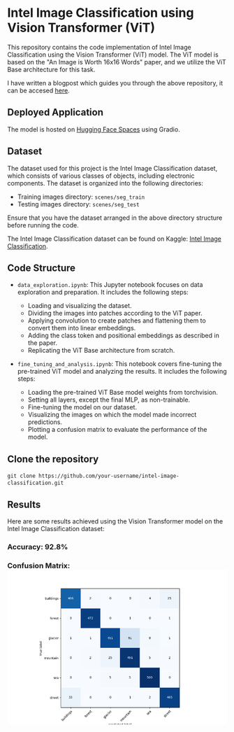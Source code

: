 # Intel Image Classification using Vision Transformer (ViT)

This repository contains the code implementation of Intel Image Classification using the Vision Transformer (ViT) model. The ViT model is based on the "An Image is Worth 16x16 Words" paper, and we utilize the ViT Base architecture for this task.

I have written a blogpost which guides you through the above repository, it can be accesed [here](https://github.com/Ammar2k/intel_image_classification.git).

## Deployed Application

The model is hosted on [Hugging Face Spaces](https://huggingface.co/spaces/ammar2k/scene_recognition) using Gradio.

## Dataset

The dataset used for this project is the Intel Image Classification dataset, which consists of various classes of objects, including electronic components. The dataset is organized into the following directories:

- Training images directory: `scenes/seg_train`
- Testing images directory: `scenes/seg_test`

Ensure that you have the dataset arranged in the above directory structure before running the code.

The Intel Image Classification dataset can be found on Kaggle: [Intel Image Classification](https://www.kaggle.com/puneet6060/intel-image-classification).


## Code Structure

- `data_exploration.ipynb`: This Jupyter notebook focuses on data exploration and preparation. It includes the following steps:
  - Loading and visualizing the dataset.
  - Dividing the images into patches according to the ViT paper.
  - Applying convolution to create patches and flattening them to convert them into linear embeddings.
  - Adding the class token and positional embeddings as described in the paper.
  - Replicating the ViT Base architecture from scratch.

- `fine_tuning_and_analysis.ipynb`: This notebook covers fine-tuning the pre-trained ViT model and analyzing the results. It includes the following steps:
  - Loading the pre-trained ViT Base model weights from torchvision.
  - Setting all layers, except the final MLP, as non-trainable.
  - Fine-tuning the model on our dataset.
  - Visualizing the images on which the model made incorrect predictions.
  - Plotting a confusion matrix to evaluate the performance of the model.

## Clone the repository

```shell
git clone https://github.com/your-username/intel-image-classification.git
```

## Results
Here are some results achieved using the Vision Transformer model on the Intel Image Classification dataset:
### Accuracy: 92.8%
### Confusion Matrix: ![Confusion Matrix](confusion_matrix.png)
